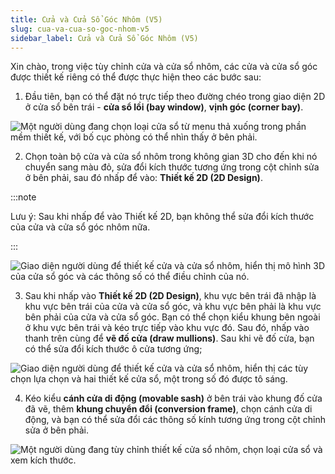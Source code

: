 ```yaml
---
title: Cửa và Cửa Sổ Góc Nhôm (V5)
slug: cua-va-cua-so-goc-nhom-v5
sidebar_label: Cửa và Cửa Sổ Góc Nhôm (V5)
---
```


Xin chào, trong việc tùy chỉnh cửa và cửa sổ nhôm, các cửa và cửa sổ góc được thiết kế riêng có thể được thực hiện theo các bước sau:

1. Đầu tiên, bạn có thể đặt nó trực tiếp theo đường chéo trong giao diện 2D ở cửa sổ bên trái - **cửa sổ lồi (bay window)**, **vịnh góc (corner bay)**.

![Một người dùng đang chọn loại cửa sổ từ menu thả xuống trong phần mềm thiết kế, với bố cục phòng có thể nhìn thấy ở bên phải.](https://storage.googleapis.com/jegavn_kb/images/07c7bcd8-3608-4e41-b290-e8f77242fcbf.png)

2. Chọn toàn bộ cửa và cửa sổ nhôm trong không gian 3D cho đến khi nó chuyển sang màu đỏ, sửa đổi kích thước tương ứng trong cột chỉnh sửa ở bên phải, sau đó nhấp để vào: **Thiết kế 2D (2D Design)**.

:::note

Lưu ý: Sau khi nhấp để vào Thiết kế 2D, bạn không thể sửa đổi kích thước của cửa và cửa sổ góc nhôm nữa.

:::

![Giao diện người dùng để thiết kế cửa và cửa sổ nhôm, hiển thị mô hình 3D của cửa sổ góc và các thông số có thể điều chỉnh của nó.](https://storage.googleapis.com/jegavn_kb/images/6c5aed97-78f5-4f99-8052-2da6df3e0cee.png)

3. Sau khi nhấp vào **Thiết kế 2D (2D Design)**, khu vực bên trái đã nhập là khu vực bên trái của cửa và cửa sổ góc, và khu vực bên phải là khu vực bên phải của cửa và cửa sổ góc. Bạn có thể chọn kiểu khung bên ngoài ở khu vực bên trái và kéo trực tiếp vào khu vực đó. Sau đó, nhấp vào thanh trên cùng để **vẽ đố cửa (draw mullions)**. Sau khi vẽ đố cửa, bạn có thể sửa đổi kích thước ô cửa tương ứng;

![Giao diện người dùng để thiết kế cửa và cửa sổ nhôm, hiển thị các tùy chọn lựa chọn và hai thiết kế cửa sổ, một trong số đó được tô sáng.](https://storage.googleapis.com/jegavn_kb/images/f3575ae5-9b50-449e-b222-634cda78ebc4.png)

4. Kéo kiểu **cánh cửa di động (movable sash)** ở bên trái vào khung đố cửa đã vẽ, thêm **khung chuyển đổi (conversion frame)**, chọn cánh cửa di động, và bạn có thể sửa đổi các thông số kính tương ứng trong cột chỉnh sửa ở bên phải.

![Một người dùng đang tùy chỉnh thiết kế cửa sổ nhôm, chọn loại cửa sổ và xem kích thước.](https://storage.googleapis.com/jegavn_kb/images/9b39c318-ad58-4dab-8eb1-3891fc6328ca.png)